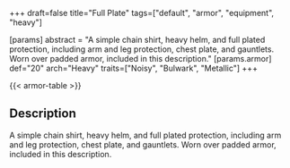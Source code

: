 +++
draft=false
title="Full Plate"
tags=["default", "armor", "equipment", "heavy"]

[params]
  abstract = "A simple chain shirt, heavy helm, and full plated protection, including arm and leg protection, chest plate, and gauntlets. Worn over padded armor, included in this description."
  [params.armor]
    def="20"
    arch="Heavy"
    traits=["Noisy", "Bulwark", "Metallic"]
+++

{{< armor-table >}}

## Description
A simple chain shirt, heavy helm, and full plated protection, including arm and leg protection, chest plate, and gauntlets. Worn over padded armor, included in this description.
